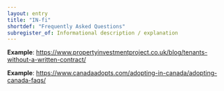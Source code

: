 ```yaml
---
layout: entry
title: "IN-fi"
shortdef: "Frequently Asked Questions"
subregister_of: Informational description / explanation
---
```


**Example**: <https://www.propertyinvestmentproject.co.uk/blog/tenants-without-a-written-contract/>

**Example**: <https://www.canadaadopts.com/adopting-in-canada/adopting-canada-faqs/>

<!-- details -->

<!-- START GENERATED SCREENSHOT GALLERY -->
<!-- END GENERATED SCREENSHOT GALLERY -->
